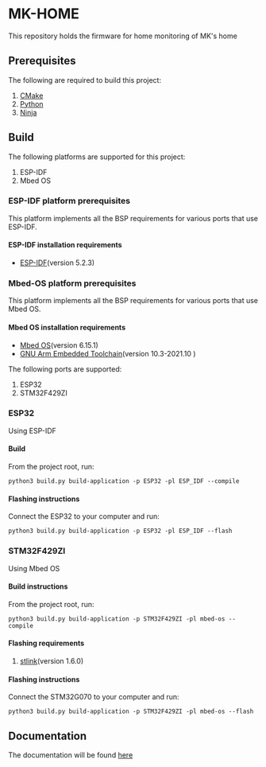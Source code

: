# MK-HOME
This repository holds the firmware for home monitoring of MK's home

## Prerequisites
The following are required to build this project:
1. [CMake](https://cmake.org/download/)
2. [Python](https://www.python.org/downloads/)
3. [Ninja](https://github.com/ninja-build/ninja)

## Build
The following platforms are supported for this project:
1. ESP-IDF
2. Mbed OS


### ESP-IDF platform prerequisites
This platform implements all the BSP requirements for various ports that use ESP-IDF.
#### ESP-IDF installation requirements
* [ESP-IDF](https://docs.espressif.com/projects/esp-idf/en/stable/esp32/get-started/index.html)(version 5.2.3)

### Mbed-OS platform prerequisites
This platform implements all the BSP requirements for various ports that use Mbed OS.
#### Mbed OS installation requirements
* [Mbed OS](https://os.mbed.com/docs/mbed-os/v6.16/build-tools/install-and-set-up.html)(version 6.15.1)
* [GNU Arm Embedded Toolchain](https://developer.arm.com/downloads/-/gnu-rm)(version 10.3-2021.10 )

The following ports are supported:
1. ESP32
2. STM32F429ZI

### ESP32
Using ESP-IDF
#### Build
From the project root, run:

``
python3 build.py build-application -p ESP32 -pl ESP_IDF --compile
``

#### Flashing instructions
Connect the ESP32 to your computer and run:

``
python3 build.py build-application -p ESP32 -pl ESP_IDF --flash
``

### STM32F429ZI
Using Mbed OS
#### Build instructions
From the project root, run:

``
python3 build.py build-application -p STM32F429ZI -pl mbed-os --compile
``

#### Flashing requirements
1. [stlink](https://github.com/stlink-org/stlink)(version 1.6.0)
#### Flashing instructions
Connect the STM32G070 to your computer and run:

``
python3 build.py build-application -p STM32F429ZI -pl mbed-os --flash 
``

## Documentation
The documentation will be found [here](https://example.com/)


